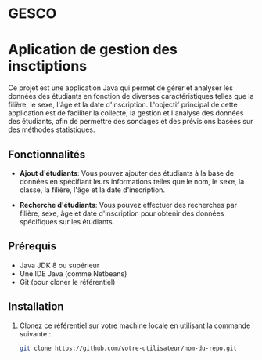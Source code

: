 # GESCO

# Aplication de gestion des insctiptions

Ce projet est une application Java qui permet de gérer et analyser les données des étudiants en fonction de diverses caractéristiques telles que  la filière, le sexe, l'âge et la date d'inscription. L'objectif principal de cette application est de faciliter la collecte, la gestion et l'analyse des données des étudiants, afin de permettre des sondages et des prévisions basées sur des méthodes statistiques.

## Fonctionnalités

- **Ajout d'étudiants**: Vous pouvez ajouter des étudiants à la base de données en spécifiant leurs informations telles que le nom, le sexe, la classe, la filière, l'âge et la date d'inscription.

- **Recherche d'étudiants**: Vous pouvez effectuer des recherches par filière, sexe, âge et date d'inscription pour obtenir des données spécifiques sur les étudiants.

 

 
## Prérequis

- Java JDK 8 ou supérieur
- Une IDE Java (comme Netbeans)
- Git (pour cloner le référentiel)

## Installation

1. Clonez ce référentiel sur votre machine locale en utilisant la commande suivante :

   ```bash
   git clone https://github.com/votre-utilisateur/nom-du-repo.git
